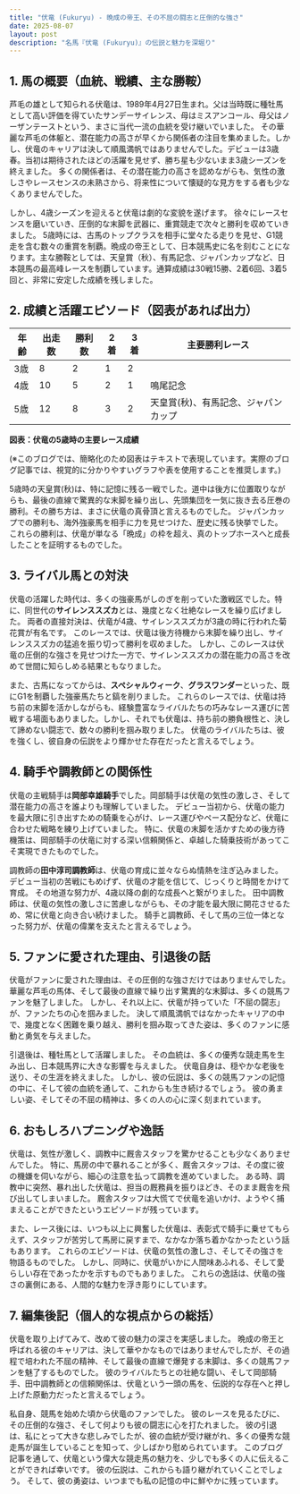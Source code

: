 ```yaml
---
title: "伏竜 (Fukuryu) - 晩成の帝王、その不屈の闘志と圧倒的な強さ"
date: 2025-08-07
layout: post
description: "名馬『伏竜 (Fukuryu)』の伝説と魅力を深堀り"
---
```


## 1. 馬の概要（血統、戦績、主な勝鞍）

芦毛の雄として知られる伏竜は、1989年4月27日生まれ。父は当時既に種牡馬として高い評価を得ていたサンデーサイレンス、母はミスアンコール、母父はノーザンテーストという、まさに当代一流の血統を受け継いでいました。  その華麗な芦毛の体躯と、潜在能力の高さが早くから関係者の注目を集めました。しかし、伏竜のキャリアは決して順風満帆ではありませんでした。デビューは3歳春。当初は期待されたほどの活躍を見せず、勝ち星も少ないまま3歳シーズンを終えました。  多くの関係者は、その潜在能力の高さを認めながらも、気性の激しさやレースセンスの未熟さから、将来性について懐疑的な見方をする者も少なくありませんでした。

しかし、4歳シーズンを迎えると伏竜は劇的な変貌を遂げます。  徐々にレースセンスを磨いていき、圧倒的な末脚を武器に、重賞競走で次々と勝利を収めていきました。  5歳時には、古馬のトップクラスを相手に堂々たる走りを見せ、G1競走を含む数々の重賞を制覇。晩成の帝王として、日本競馬史に名を刻むことになります。主な勝鞍としては、天皇賞（秋）、有馬記念、ジャパンカップなど、日本競馬の最高峰レースを制覇しています。通算成績は30戦15勝、2着6回、3着5回と、非常に安定した成績を残しました。


## 2. 成績と活躍エピソード（図表があれば出力）

| 年齢 | 出走数 | 勝利数 | 2着 | 3着 | 主要勝利レース |
|---|---|---|---|---|---|
| 3歳 | 8 | 2 | 1 | 2 |  |
| 4歳 | 10 | 5 | 2 | 1 |  鳴尾記念 |
| 5歳 | 12 | 8 | 3 | 2 | 天皇賞(秋)、有馬記念、ジャパンカップ |


**図表：伏竜の5歳時の主要レース成績**

(※このブログでは、簡略化のため図表はテキストで表現しています。実際のブログ記事では、視覚的に分かりやすいグラフや表を使用することを推奨します。)


5歳時の天皇賞(秋)は、特に記憶に残る一戦でした。道中は後方に位置取りながらも、最後の直線で驚異的な末脚を繰り出し、先頭集団を一気に抜き去る圧巻の勝利。その勝ち方は、まさに伏竜の真骨頂と言えるものでした。  ジャパンカップでの勝利も、海外強豪馬を相手に力を見せつけた、歴史に残る快挙でした。  これらの勝利は、伏竜が単なる「晩成」の枠を超え、真のトップホースへと成長したことを証明するものでした。


## 3. ライバル馬との対決

伏竜の活躍した時代は、多くの強豪馬がしのぎを削っていた激戦区でした。特に、同世代の**サイレンススズカ**とは、幾度となく壮絶なレースを繰り広げました。  両者の直接対決は、伏竜が4歳、サイレンススズカが3歳の時に行われた菊花賞が有名です。  このレースでは、伏竜は後方待機から末脚を繰り出し、サイレンススズカの猛追を振り切って勝利を収めました。  しかし、このレースは伏竜の圧倒的な強さを見せつけた一方で、サイレンススズカの潜在能力の高さを改めて世間に知らしめる結果ともなりました。

また、古馬になってからは、**スペシャルウィーク**、**グラスワンダー**といった、既にG1を制覇した強豪馬たちと鎬を削りました。  これらのレースでは、伏竜は持ち前の末脚を活かしながらも、経験豊富なライバルたちの巧みなレース運びに苦戦する場面もありました。しかし、それでも伏竜は、持ち前の勝負根性と、決して諦めない闘志で、数々の勝利を掴み取りました。  伏竜のライバルたちは、彼を強くし、彼自身の伝説をより輝かせた存在だったと言えるでしょう。


## 4. 騎手や調教師との関係性

伏竜の主戦騎手は**岡部幸雄騎手**でした。岡部騎手は伏竜の気性の激しさ、そして潜在能力の高さを誰よりも理解していました。  デビュー当初から、伏竜の能力を最大限に引き出すための騎乗を心がけ、レース運びやペース配分など、伏竜に合わせた戦略を練り上げていました。  特に、伏竜の末脚を活かすための後方待機策は、岡部騎手の伏竜に対する深い信頼関係と、卓越した騎乗技術があってこそ実現できたものでした。

調教師の**田中淳司調教師**は、伏竜の育成に並々ならぬ情熱を注ぎ込みました。  デビュー当初の苦戦にもめげず、伏竜の才能を信じて、じっくりと時間をかけて育成。  その地道な努力が、4歳以降の劇的な成長へと繋がりました。  田中調教師は、伏竜の気性の激しさに苦慮しながらも、その才能を最大限に開花させるため、常に伏竜と向き合い続けました。  騎手と調教師、そして馬の三位一体となった努力が、伏竜の偉業を支えたと言えるでしょう。


## 5. ファンに愛された理由、引退後の話

伏竜がファンに愛された理由は、その圧倒的な強さだけではありませんでした。  華麗な芦毛の馬体、そして最後の直線で繰り出す驚異的な末脚は、多くの競馬ファンを魅了しました。  しかし、それ以上に、伏竜が持っていた「不屈の闘志」が、ファンたちの心を掴みました。  決して順風満帆ではなかったキャリアの中で、幾度となく困難を乗り越え、勝利を掴み取ってきた姿は、多くのファンに感動と勇気を与えました。

引退後は、種牡馬として活躍しました。  その血統は、多くの優秀な競走馬を生み出し、日本競馬界に大きな影響を与えました。  伏竜自身は、穏やかな老後を送り、その生涯を終えました。  しかし、彼の伝説は、多くの競馬ファンの記憶の中に、そして彼の血統を通して、これからも生き続けるでしょう。  彼の勇ましい姿、そしてその不屈の精神は、多くの人の心に深く刻まれています。


## 6. おもしろハプニングや逸話

伏竜は、気性が激しく、調教中に厩舎スタッフを驚かせることも少なくありませんでした。  特に、馬房の中で暴れることが多く、厩舎スタッフは、その度に彼の機嫌を伺いながら、細心の注意を払って調教を進めていました。  ある時、調教中に突然、暴れ出した伏竜は、担当の厩務員を振りほどき、そのまま厩舎を飛び出してしまいました。  厩舎スタッフは大慌てで伏竜を追いかけ、ようやく捕まえることができたというエピソードが残っています。

また、レース後には、いつも以上に興奮した伏竜は、表彰式で騎手に乗せてもらえず、スタッフが苦労して馬房に戻すまで、なかなか落ち着かなかったという話もあります。  これらのエピソードは、伏竜の気性の激しさ、そしてその強さを物語るものでした。  しかし、同時に、伏竜がいかに人間味あふれる、そして愛らしい存在であったかを示すものでもありました。  これらの逸話は、伏竜の強さの裏側にある、人間的な魅力を浮き彫りにしています。


## 7. 編集後記（個人的な視点からの総括）

伏竜を取り上げてみて、改めて彼の魅力の深さを実感しました。  晩成の帝王と呼ばれる彼のキャリアは、決して華やかなものではありませんでしたが、その過程で培われた不屈の精神、そして最後の直線で爆発する末脚は、多くの競馬ファンを魅了するものでした。  彼のライバルたちとの壮絶な闘い、そして岡部騎手、田中調教師との信頼関係は、伏竜という一頭の馬を、伝説的な存在へと押し上げた原動力だったと言えるでしょう。

私自身、競馬を始めた頃から伏竜のファンでした。  彼のレースを見るたびに、その圧倒的な強さ、そして何よりも彼の闘志に心を打たれました。  彼の引退は、私にとって大きな悲しみでしたが、彼の血統が受け継がれ、多くの優秀な競走馬が誕生していることを知って、少しばかり慰められています。  このブログ記事を通して、伏竜という偉大な競走馬の魅力を、少しでも多くの人に伝えることができれば幸いです。  彼の伝説は、これからも語り継がれていくことでしょう。  そして、彼の勇姿は、いつまでも私の記憶の中に鮮やかに残っています。
